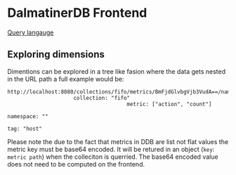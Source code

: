 # DalmatinerDB Frontend

[Query langauge](https://dalmatiner.readme.io/docs/dql-specification)


## Exploring dimensions ##

Dimentions can be explored in a tree like fasion where the data gets nested in the URL path a full example would be:

```
http://localhost:8080/collections/fifo/metrics/BmFjdGlvbgVjb3VudA==/namespaces//tags/host/values
                     collection: "fifo"
                                      metric: ["action", "count"]
                                                                  namespace: ""
                                                                               tag: "host"
```

Please note the due to the fact that metrics in DDB are list not flat values the metric key must be base64 encoded. It will be retured in an object (`key`: `metric path`) when the colleciton is querried. The base64 encoded value does not need to be computed on the frontend.
